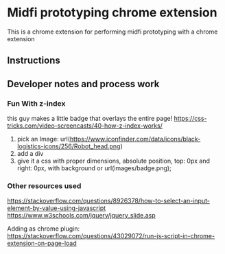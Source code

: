 # Midfi prototyping chrome extension
This is a chrome extension for performing midfi prototyping with a chrome extension

## Instructions


## Developer notes and process work
### Fun With z-index
this guy makes a little badge that overlays the entire page!
https://css-tricks.com/video-screencasts/40-how-z-index-works/
1. pick an Image: url(https://www.iconfinder.com/data/icons/black-logistics-icons/256/Robot_head.png)
2. add a div
3. give it a css with proper dimensions, absolute position, top: 0px and right: 0px, with background or url(images/badge.png);

### Other resources used
https://stackoverflow.com/questions/8926378/how-to-select-an-input-element-by-value-using-javascript
https://www.w3schools.com/jquery/jquery_slide.asp

Adding as chrome plugin:
https://stackoverflow.com/questions/43029072/run-js-script-in-chrome-extension-on-page-load
